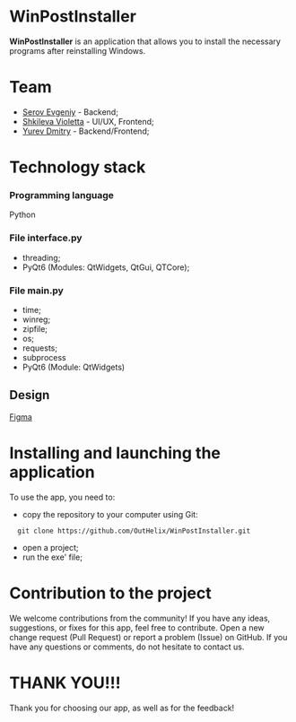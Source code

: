 # WinPostInstaller
**WinPostInstaller** is an application that allows you to install the necessary programs after reinstalling Windows.
# Team
+ [Serov Evgeniy](https://github.com/OutHelix) - Backend;
+ [Shkileva Violetta](https://github.com/vvvleva) - UI/UX, Frontend;
+ [Yurev Dmitry](https://github.com/dayerzz) - Backend/Frontend;
# Technology stack
### Programming language
Python
### File interface.py
+ threading;
+ PyQt6 (Modules: QtWidgets, QtGui, QTCore);
### File main.py
+ time;
+ winreg;
+ zipfile;
+ os;
+ requests;
+ subprocess
+ PyQt6 (Module: QtWidgets)
## Design
[Figma](https://www.figma.com/file/nyLfNlCOXG47v2MMvyyHQB/Untitled?type=design&node-id=0-1&mode=design)
# Installing and launching the application
To use the app, you need to:
+ copy the repository to your computer using Git:
```
  git clone https://github.com/OutHelix/WinPostInstaller.git
```
+ open a project;
+ run the exe' file;
# Contribution to the project
We welcome contributions from the community! If you have any ideas, suggestions, or fixes for this app, feel free to contribute. Open a new change request (Pull Request) or report a problem (Issue) on GitHub. If you have any questions or comments, do not hesitate to contact us.
# THANK YOU!!!
Thank you for choosing our app, as well as for the feedback!
